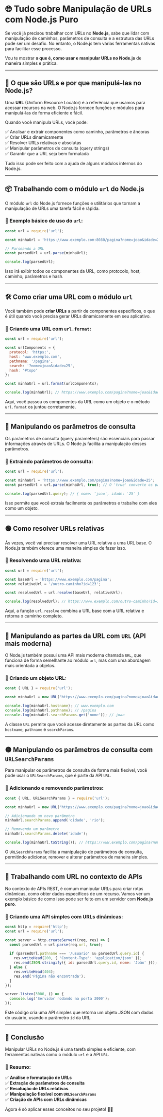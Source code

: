# 🌐 Tudo sobre **Manipulação de URLs com Node.js Puro**

Se você já precisou trabalhar com URLs no **Node.js**, sabe que lidar com manipulação de caminhos, parâmetros de consulta e a estrutura das URLs pode ser um desafio. No entanto, o Node.js tem várias ferramentas nativas para facilitar esse processo.

Vou te mostrar **o que é, como usar e manipular URLs no Node.js** de maneira simples e prática.

---

## 🚀 O que são URLs e por que manipulá-las no Node.js?
Uma **URL** (Uniform Resource Locator) é a referência que usamos para acessar recursos na web. O Node.js fornece funções e módulos para manipulá-las de forma eficiente e fácil.

Quando você manipula URLs, você pode:

✅ Analisar e extrair componentes como caminho, parâmetros e âncoras  
✅ Criar URLs dinamicamente  
✅ Resolver URLs relativas e absolutas  
✅ Manipular parâmetros de consulta (query strings)  
✅ Garantir que a URL seja bem formatada

Tudo isso pode ser feito com a ajuda de alguns módulos internos do Node.js.

---

## 📦 Trabalhando com o módulo `url` do Node.js
O módulo `url` do Node.js fornece funções e utilitários que tornam a manipulação de URLs uma tarefa fácil e rápida.

### 🔹 Exemplo básico de uso do `url`:
```js
const url = require('url');

const minhaUrl = 'https://www.exemplo.com:8080/pagina?nome=joao&idade=25#topo';

// Parseando a URL
const parsedUrl = url.parse(minhaUrl);

console.log(parsedUrl);
```

Isso irá exibir todos os componentes da URL, como protocolo, host, caminho, parâmetros e hash.

---

## 🛠 Como criar uma URL com o módulo `url`
Você também pode **criar URLs** a partir de componentes específicos, o que é útil quando você precisa gerar URLs dinamicamente em seu aplicativo.

### 🔹 Criando uma URL com `url.format`:
```js
const url = require('url');

const urlComponents = {
  protocol: 'https:',
  host: 'www.exemplo.com',
  pathname: '/pagina',
  search: '?nome=joao&idade=25',
  hash: '#topo'
};

const minhaUrl = url.format(urlComponents);

console.log(minhaUrl); // https://www.exemplo.com/pagina?nome=joao&idade=25#topo
```

Aqui, você passou os componentes da URL como um objeto e o método `url.format` os juntou corretamente.

---

## 🔗 Manipulando os parâmetros de consulta
Os parâmetros de consulta (query parameters) são essenciais para passar informações através de URLs. O Node.js facilita a manipulação desses parâmetros.

### 🔹 Extraindo parâmetros de consulta:
```js
const url = require('url');

const minhaUrl = 'https://www.exemplo.com/pagina?nome=joao&idade=25';
const parsedUrl = url.parse(minhaUrl, true); // O 'true' converte os parâmetros em objeto

console.log(parsedUrl.query); // { nome: 'joao', idade: '25' }
```

Isso permite que você extraia facilmente os parâmetros e trabalhe com eles como um objeto.

---

## 🟢 Como resolver URLs relativas
Às vezes, você vai precisar resolver uma URL relativa a uma URL base. O Node.js também oferece uma maneira simples de fazer isso.

### 🔹 Resolvendo uma URL relativa:
```js
const url = require('url');

const baseUrl = 'https://www.exemplo.com/pagina';
const relativeUrl = '/outro-caminho?id=123';

const resolvedUrl = url.resolve(baseUrl, relativeUrl);

console.log(resolvedUrl); // https://www.exemplo.com/outro-caminho?id=123
```

Aqui, a função `url.resolve` combina a URL base com a URL relativa e retorna o caminho completo.

---

## 🔵 Manipulando as partes da URL com `URL` (API mais moderna)
O Node.js também possui uma API mais moderna chamada `URL`, que funciona de forma semelhante ao módulo `url`, mas com uma abordagem mais orientada a objetos.

### 🔹 Criando um objeto URL:
```js
const { URL } = require('url');

const minhaUrl = new URL('https://www.exemplo.com/pagina?nome=joao&idade=25');

console.log(minhaUrl.hostname); // www.exemplo.com
console.log(minhaUrl.pathname); // /pagina
console.log(minhaUrl.searchParams.get('nome')); // joao
```

A classe `URL` permite que você acesse diretamente as partes da URL como `hostname`, `pathname` e `searchParams`.

---

## 🟡 Manipulando os parâmetros de consulta com `URLSearchParams`
Para manipular os parâmetros de consulta de forma mais flexível, você pode usar o `URLSearchParams`, que é parte da API `URL`.

### 🔹 Adicionando e removendo parâmetros:
```js
const { URL, URLSearchParams } = require('url');

const minhaUrl = new URL('https://www.exemplo.com/pagina?nome=joao&idade=25');

// Adicionando um novo parâmetro
minhaUrl.searchParams.append('cidade', 'rio');

// Removendo um parâmetro
minhaUrl.searchParams.delete('idade');

console.log(minhaUrl.toString()); // https://www.exemplo.com/pagina?nome=joao&cidade=rio
```

O `URLSearchParams` facilita a manipulação de parâmetros de consulta, permitindo adicionar, remover e alterar parâmetros de maneira simples.

---

## 🔴 Trabalhando com URL no contexto de APIs
No contexto de APIs REST, é comum manipular URLs para criar rotas dinâmicas, como obter dados específicos de um recurso. Vamos ver um exemplo básico de como isso pode ser feito em um servidor com **Node.js puro**.

### 🔹 Criando uma API simples com URLs dinâmicas:
```js
const http = require('http');
const url = require('url');

const server = http.createServer((req, res) => {
  const parsedUrl = url.parse(req.url, true);
  
  if (parsedUrl.pathname === '/usuario' && parsedUrl.query.id) {
    res.writeHead(200, { 'Content-Type': 'application/json' });
    res.end(JSON.stringify({ id: parsedUrl.query.id, nome: 'João' }));
  } else {
    res.writeHead(404);
    res.end('Página não encontrada');
  }
});

server.listen(3000, () => {
  console.log('Servidor rodando na porta 3000');
});
```

Este código cria uma API simples que retorna um objeto JSON com dados do usuário, usando o parâmetro `id` da URL.

---

## 📜 Conclusão
Manipular URLs no Node.js é uma tarefa simples e eficiente, com ferramentas nativas como o módulo `url` e a API `URL`.

### 🎯 Resumo:
✅ **Análise e formatação de URLs**  
✅ **Extração de parâmetros de consulta**  
✅ **Resolução de URLs relativas**  
✅ **Manipulação flexível com `URLSearchParams`**  
✅ **Criação de APIs com URLs dinâmicas**  

Agora é só aplicar esses conceitos no seu projeto! 🚀🌐
